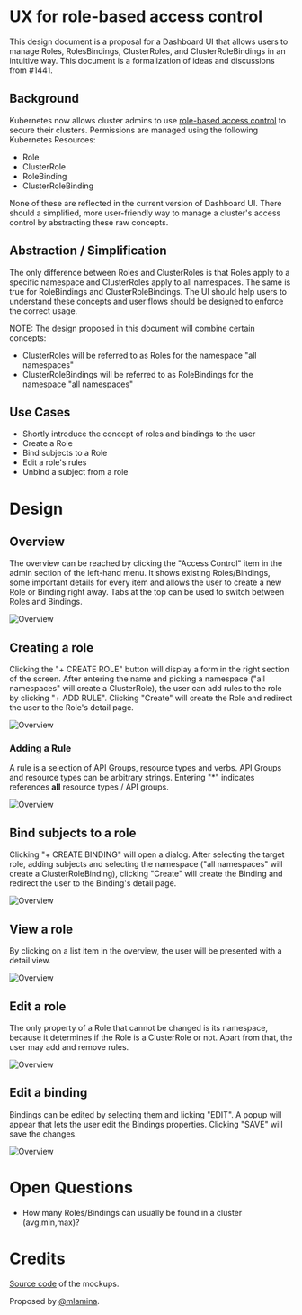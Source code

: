 # UX for role-based access control

This design document is a proposal for a Dashboard UI that
allows users to manage Roles, RolesBindings, ClusterRoles, and 
ClusterRoleBindings in an intuitive way. This document is a 
formalization of ideas and discussions from #1441.

## Background

Kubernetes now allows cluster admins to use 
[role-based access control](http://kubernetes.io/docs/admin/authorization/) to secure their clusters. 
Permissions are managed using the following Kubernetes Resources:
* Role
* ClusterRole
* RoleBinding
* ClusterRoleBinding

None of these are reflected in the current version of Dashboard UI. There should a simplified, 
more user-friendly way to manage a cluster's access control by abstracting these raw concepts.


## Abstraction / Simplification

The only difference between Roles and ClusterRoles is that Roles apply to a specific namespace 
and ClusterRoles apply to all namespaces. The same is true for RoleBindings and ClusterRoleBindings. 
The UI should help users to understand these concepts and user flows should be designed to enforce
the correct usage. 

NOTE: The design proposed in this document will combine certain concepts:
* ClusterRoles will be referred to as Roles for the namespace "all namespaces"
* ClusterRoleBindings will be referred to as RoleBindings for the namespace "all namespaces"

## Use Cases

* Shortly introduce the concept of roles and bindings to the user
* Create a Role
* Bind subjects to a Role
* Edit a role's rules
* Unbind a subject from a role

# Design



## Overview

The overview can be reached by clicking the "Access Control" item in the admin section of the
left-hand menu. It shows existing Roles/Bindings, some important details for every item and allows
the user to create a new Role or Binding right away. Tabs at the top can be used to switch 
between Roles and Bindings.

![Overview](mockups/21-11-2016-access-control/overview.png)

## Creating a role

Clicking the "+ CREATE ROLE" button will display a form in the right section of the screen. 
After entering the name and picking a namespace ("all namespaces" will create a ClusterRole),
the user can add rules to the role by clicking "+ ADD RULE". Clicking "Create" will create 
the Role and redirect the user to the Role's detail page.

![Overview](mockups/21-11-2016-access-control/create-role.png)

### Adding a Rule

A rule is a selection of API Groups, resource types and verbs. API Groups and resource types 
can be arbitrary strings. Entering "*" indicates references __all__ resource types / API groups.

![Overview](mockups/21-11-2016-access-control/new-rule.png)

## Bind subjects to a role

Clicking "+ CREATE BINDING" will open a dialog. After selecting the
target role, adding subjects and selecting the namespace ("all namespaces" will create a ClusterRoleBinding), 
clicking "Create" will create the Binding and redirect the user to the Binding's detail page.

![Overview](mockups/21-11-2016-access-control/create-binding.png)

## View a role

By clicking on a list item in the overview, the user will be presented with a detail view.

![Overview](mockups/21-11-2016-access-control/view-role.png)

## Edit a role

The only property of a Role that cannot be changed is its namespace, because it determines
if the Role is a ClusterRole or not. Apart from that, the user may add and remove rules.

![Overview](mockups/21-11-2016-access-control/edit-role.png)

## Edit a binding

Bindings can be edited by selecting them and licking "EDIT". A popup will appear that lets the user 
edit the Bindings properties. Clicking "SAVE" will save the changes.

![Overview](mockups/21-11-2016-access-control/edit-role-binding.png)

# Open Questions
* How many Roles/Bindings can usually be found in a cluster (avg,min,max)?

# Credits
[Source code](mockups/21-11-2016-access-control/dashboard-rbac-ui.bmpr)
of the mockups.

Proposed by [@mlamina](https://github.com/mlamina).
